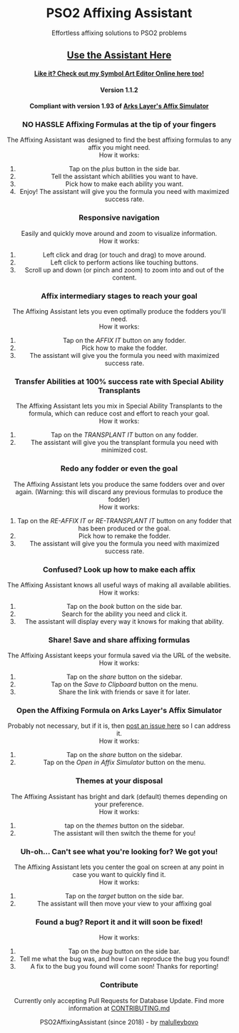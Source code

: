 <div align="center">

  # PSO2 Affixing Assistant
  Effortless affixing solutions to PSO2 problems

  ## [Use the Assistant Here](https://malulleybovo.github.io/PSO2AffixingAssistant/)
  #### [Like it? Check out my Symbol Art Editor Online here too!](https://www.github.com/malulleybovo/SymbolArtEditorOnline/)
  #### Version 1.1.2
  #### Compliant with version 1.93 of [Arks Layer's Affix Simulator](https://arks-layer.com/abilitysim/)

  ### NO HASSLE Affixing Formulas at the tip of your fingers
  The Affixing Assistant was designed to find the best affixing formulas to any affix you might need.
  <br>How it works:
  1) Tap on the *plus* button in the side bar.
  2) Tell the assistant which abilities you want to have.
  3) Pick how to make each ability you want.
  4) Enjoy! The assistant will give you the formula you need with maximized success rate.
  
  ### Responsive navigation
  Easily and quickly move around and zoom to visualize information.
  <br>How it works:
  1) Left click and drag (or touch and drag) to move around.
  2) Left click to perform actions like touching buttons.
  3) Scroll up and down (or pinch and zoom) to zoom into and out of the content.
  
  ### Affix intermediary stages to reach your goal
  The Affixing Assistant lets you even optimally produce the fodders you'll need.
  <br>How it works:
  1) Tap on the *AFFIX IT* button on any fodder.
  2) Pick how to make the fodder.
  3) The assistant will give you the formula you need with maximized success rate.
  
  ### Transfer Abilities at 100% success rate with Special Ability Transplants
  The Affixing Assistant lets you mix in Special Ability Transplants to the formula, which can reduce cost and effort to reach your goal.
  <br>How it works:
  1) Tap on the *TRANSPLANT IT* button on any fodder.
  2) The assistant will give you the transplant formula you need with minimized cost.
  
  ### Redo any fodder or even the goal
  The Affixing Assistant lets you produce the same fodders over and over again.
  (Warning: this will discard any previous formulas to produce the fodder)
  <br>How it works:
  1) Tap on the *RE-AFFIX IT* or *RE-TRANSPLANT IT* button on any fodder that has been produced or the goal.
  2) Pick how to remake the fodder.
  3) The assistant will give you the formula you need with maximized success rate.
  
  ### Confused? Look up how to make each affix
  The Affixing Assistant knows all useful ways of making all available abilities.
  <br>How it works:
  1) Tap on the *book* button on the side bar.
  2) Search for the ability you need and click it.
  3) The assistant will display every way it knows for making that ability.

  ### Share! Save and share affixing formulas
  The Affixing Assistant keeps your formula saved via the URL of the website.
  <br>How it works:
  1) Tap on the *share* button on the sidebar.
  2) Tap on the *Save to Clipboard* button on the menu.
  3) Share the link with friends or save it for later.

  ### Open the Affixing Formula on Arks Layer's Affix Simulator
  Probably not necessary, but if it is, then [post an issue here](https://github.com/malulleybovo/PSO2AffixingAssistant/issues) so I can address it.
  <br>How it works:
  1) Tap on the *share* button on the sidebar.
  2) Tap on the *Open in Affix Simulator* button on the menu.
  
  ### Themes at your disposal
  The Affixing Assistant has bright and dark (default) themes depending on your preference.
  <br>How it works:
  1) tap on the *themes* button on the sidebar.
  2) The assistant will then switch the theme for you!
  
  ### Uh-oh... Can't see what you're looking for? We got you!
  The Affixing Assistant lets you center the goal on screen at any point in case you want to quickly find it.
  <br>How it works:
  1) Tap on the *target* button on the side bar.
  2) The assistant will then move your view to your affixing goal
  
  ### Found a bug? Report it and it will soon be fixed!
  How it works:
  1) Tap on the *bug* button on the side bar.
  2) Tell me what the bug was, and how I can reproduce the bug you found!
  3) A fix to the bug you found will come soon! Thanks for reporting!
  
  ### Contribute
  Currently only accepting Pull Requests for Database Update.
  Find more information at [CONTRIBUTING.md](https://github.com/malulleybovo/PSO2AffixingAssistant/blob/master/CONTRIBUTING.md)

  
  PSO2AffixingAssistant (since 2018) - by [malulleybovo](https://github.com/malulleybovo/)
</div>
